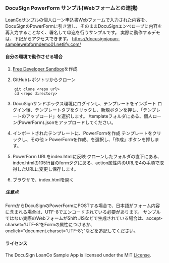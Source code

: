 
### DocuSign PowerForm サンプル(Webフォームとの連携)

[LoanCoサンプル](https://github.com/DocuSignJapan/sample-app-loanco-jp-nodejs)の個人ローン申込書Webフォームで入力された内容を、DocuSignのPowerFormに引き渡し、そのままDocuSignエンベロープに内容を再入力することなく、署名して申込を行うサンプルです。
実際に動作するデモは、下記からアクセスできます。
https://docusignjapan-samplewebformdemo01.netlify.com/

#### 自分の環境で動作させる場合

1. [Free Developer Sandbox](https://go.docusign.com/o/sandbox/)を作成

2. GitHubレポジトリからクローン
```
    git clone <repo url> 
    cd <repo directory>
```
3. DocuSignサンドボックス環境にログインし、テンプレートをインポート
    ログイン後、テンプレートタブをクリックし、新規ボタンを押し、「テンプレートのアップロード」を選択します。
    /templateフォルダにある、個人ローン(PowerForm).jsonをアップロードしてください。

4. インポートされたテンプレートに、PowerFormを作成
    テンプレートをクリックし、その他 > PowerFormを作成、を選択し、「作成」ボタンを押します。

5. PowerForm URLをindex.htmlに反映
    クローンしたフォルダの直下にある、index.htmlの105行目のformタグにある、action属性内のURLを4の手順で取得したURLに変更し保存します。

6. ブラウザで、index.htmlを開く


##### 注意点
FormからDocuSignのPowerFormにPOSTする場合で、日本語がフォーム内容に含まれる場合は、UTF-8でエンコードされている必要があります。
サンプルではない実際のWebフォームがShift JISなどで生成されている場合は、accept-charset='UTF-8'をFormの属性につけるか、onclick="document.charset='UTF-8';"などを追記してください。


#### ライセンス 

The DocuSign LoanCo Sample App is licensed under the MIT [License](LICENSE).


